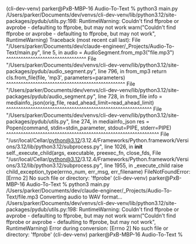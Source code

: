 (cli-dev-venv) parker@PxB-MBP-16 Audio-To-Text % python3 main.py                    
/Users/parker/Documents/dev/venvs/cli-dev-venv/lib/python3.12/site-packages/pydub/utils.py:198: RuntimeWarning: Couldn't find ffprobe or avprobe - defaulting to ffprobe, but may not work
  warn("Couldn't find ffprobe or avprobe - defaulting to ffprobe, but may not work", RuntimeWarning)
Traceback (most recent call last):
  File "/Users/parker/Documents/dev/claude-engineer/_Projects/Audio-To-Text/main.py", line 5, in <module>
    audio = AudioSegment.from_mp3("file.mp3")
            ^^^^^^^^^^^^^^^^^^^^^^^^^^^^^^^^^
  File "/Users/parker/Documents/dev/venvs/cli-dev-venv/lib/python3.12/site-packages/pydub/audio_segment.py", line 796, in from_mp3
    return cls.from_file(file, 'mp3', parameters=parameters)
           ^^^^^^^^^^^^^^^^^^^^^^^^^^^^^^^^^^^^^^^^^^^^^^^^^
  File "/Users/parker/Documents/dev/venvs/cli-dev-venv/lib/python3.12/site-packages/pydub/audio_segment.py", line 728, in from_file
    info = mediainfo_json(orig_file, read_ahead_limit=read_ahead_limit)
           ^^^^^^^^^^^^^^^^^^^^^^^^^^^^^^^^^^^^^^^^^^^^^^^^^^^^^^^^^^^^
  File "/Users/parker/Documents/dev/venvs/cli-dev-venv/lib/python3.12/site-packages/pydub/utils.py", line 274, in mediainfo_json
    res = Popen(command, stdin=stdin_parameter, stdout=PIPE, stderr=PIPE)
          ^^^^^^^^^^^^^^^^^^^^^^^^^^^^^^^^^^^^^^^^^^^^^^^^^^^^^^^^^^^^^^^
  File "/usr/local/Cellar/python@3.12/3.12.4/Frameworks/Python.framework/Versions/3.12/lib/python3.12/subprocess.py", line 1026, in __init__
    self._execute_child(args, executable, preexec_fn, close_fds,
  File "/usr/local/Cellar/python@3.12/3.12.4/Frameworks/Python.framework/Versions/3.12/lib/python3.12/subprocess.py", line 1955, in _execute_child
    raise child_exception_type(errno_num, err_msg, err_filename)
FileNotFoundError: [Errno 2] No such file or directory: 'ffprobe'
(cli-dev-venv) parker@PxB-MBP-16 Audio-To-Text % python3 main.py /Users/parker/Documents/dev/claude-engineer/_Projects/Audio-To-Text/file.mp3
Converting audio to WAV format...
/Users/parker/Documents/dev/venvs/cli-dev-venv/lib/python3.12/site-packages/pydub/utils.py:198: RuntimeWarning: Couldn't find ffprobe or avprobe - defaulting to ffprobe, but may not work
  warn("Couldn't find ffprobe or avprobe - defaulting to ffprobe, but may not work", RuntimeWarning)
Error during conversion: [Errno 2] No such file or directory: 'ffprobe'
(cli-dev-venv) parker@PxB-MBP-16 Audio-To-Text % 

